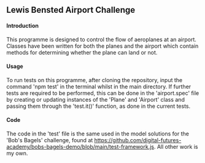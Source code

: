 ## Lewis Bensted Airport Challenge
#### Introduction
This programme is designed to control the flow of aeroplanes at an airport. Classes have been
written for both the planes and the airport which contain methods for determining whether the plane can land or not.


#### Usage
To run tests on this programme, after cloning the repository, input the command 'npm test' in the terminal whilst
in the main directory. If further tests are required to be performed, this can be done in the 'airport.spec' file
by creating or updating instances of the 'Plane' and 'Airport' class and passing them through the 'test.it()' function, as done in the current tests.

#### Code
The code in the 'test' file is the same used in the model solutions for the 'Bob's Bagels' challenge, found at
https://github.com/digital-futures-academy/bobs-bagels-demo/blob/main/test-framework.js. All other work is my own.